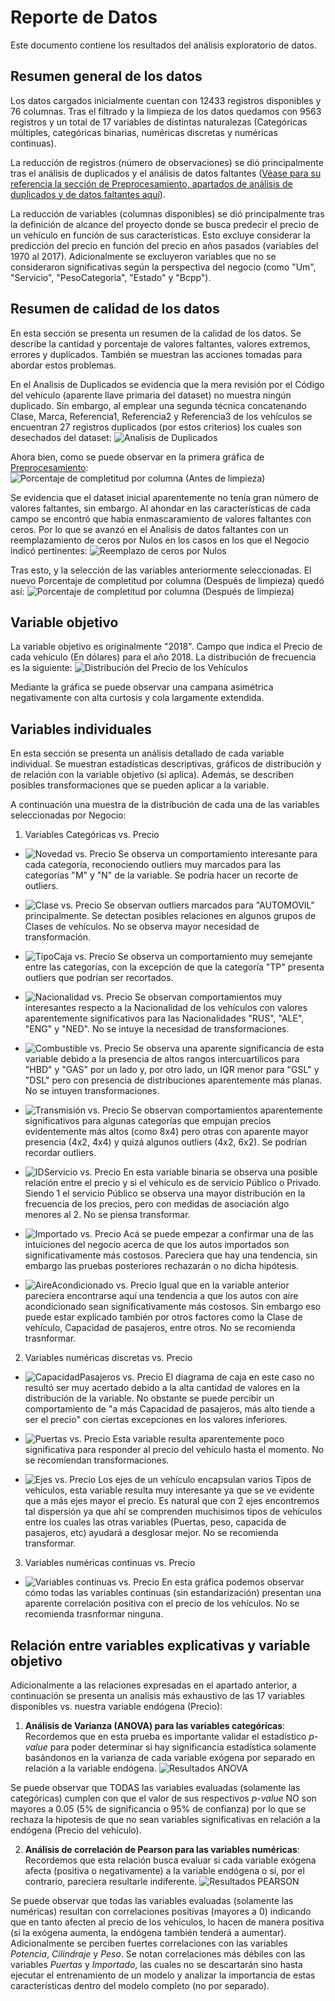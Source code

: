 # Reporte de Datos

Este documento contiene los resultados del análisis exploratorio de datos.

## Resumen general de los datos

Los datos cargados inicialmente cuentan con 12433 registros disponibles y 76 columnas. Tras el filtrado y la limpieza de los datos quedamos con 9563 registros y un total de 17 variables de distintas naturalezas (Categóricas múltiples, categóricas binarias, numéricas discretas y numéricas continuas).

La reducción de registros (número de observaciones) se dió principalmente tras el análisis de duplicados y el análisis de datos faltantes ([Véase para su referencia la sección de Preprocesamiento, apartados de análisis de duplicados y de datos faltantes aquí](../../scripts/preprocessing/Preprocesamiento.ipynb)).

La reducción de variables (columnas disponibles) se dió principalmente tras la definición de alcance del proyecto donde se busca predecir el precio de un vehículo en función de sus características. Esto excluye considerar la predicción del precio en función del precio en años pasados (variables del 1970 al 2017). Adicionalmente se excluyeron variables que no se consideraron significativas según la perspectiva del negocio (como "Um", "Servicio", "PesoCategoria", "Estado" y "Bcpp").

## Resumen de calidad de los datos

En esta sección se presenta un resumen de la calidad de los datos. Se describe la cantidad y porcentaje de valores faltantes, valores extremos, errores y duplicados. También se muestran las acciones tomadas para abordar estos problemas.

En el Analisis de Duplicados se evidencia que la mera revisión por el Código del vehículo (aparente llave primaria del dataset) no muestra ningún duplicado. Sin embargo, al emplear una segunda técnica concatenando Clase, Marca, Referencia1, Referencia2 y Referencia3 de los vehículos se encuentran 27 registros duplicados (por estos criterios) los cuales son desechados del dataset:
![Analisis de Duplicados](image-1.png)

Ahora bien, como se puede observar en la primera gráfica de [Preprocesamiento](../../scripts/preprocessing/Preprocesamiento.ipynb):
![Porcentaje de completitud por columna (Antes de limpieza)](image.png)

Se evidencia que el dataset inicial aparentemente no tenía gran número de valores faltantes, sin embargo. Al ahondar en las características de cada campo se encontró que había enmascaramiento de valores faltantes con ceros. Por lo que se avanzó en el Analisis de datos faltantes con un reemplazamiento de ceros por Nulos en los casos en los que el Negocio indicó pertinentes:
![Reemplazo de ceros por Nulos](image-2.png)

Tras esto, y la selección de las variables anteriormente seleccionadas. El nuevo Porcentaje de completitud por columna (Después de limpieza) quedó así:
![Porcentaje de completitud por columna (Después de limpieza)](image-3.png)

## Variable objetivo

La variable objetivo es originalmente "2018". Campo que indica el Precio de cada vehículo (En dólares) para el año 2018. La distribución de frecuencia es la siguiente:
![Distribución del Precio de los Vehículos](image-4.png)

Mediante la gráfica se puede observar una campana asimétrica negativamente con alta curtosis y cola largamente extendida.

## Variables individuales

En esta sección se presenta un análisis detallado de cada variable individual. Se muestran estadísticas descriptivas, gráficos de distribución y de relación con la variable objetivo (si aplica). Además, se describen posibles transformaciones que se pueden aplicar a la variable.

A continuación una muestra de la distribución de cada una de las variables seleccionadas por Negocio:

1. Variables Categóricas vs. Precio

* ![Novedad vs. Precio](image-5.png) Se observa un comportamiento interesante para cada categoría, reconociendo outliers muy marcados para las categorías "M" y "N" de la variable. Se podría hacer un recorte de outliers.

* ![Clase vs. Precio](image-6.png) Se observan outliers marcados para "AUTOMOVIL" principalmente. Se detectan posibles relaciones en algunos grupos de Clases de vehículos. No se observa mayor necesidad de transformación.

* ![TipoCaja vs. Precio](image-7.png) Se observa un comportamiento muy semejante entre las categorías, con la excepción de que la categoría "TP" presenta outliers que podrían ser recortados.

* ![Nacionalidad vs. Precio](image-8.png) Se observan comportamientos muy interesantes respecto a la Nacionalidad de los vehículos con valores aparentemente significativos para las Nacionalidades "RUS", "ALE", "ENG" y "NED". No se intuye la necesidad de transformaciones.

* ![Combustible vs. Precio](image-9.png) Se observa una aparente significancia de esta variable debido a la presencia de altos rangos intercuartílicos para "HBD" y "GAS" por un lado y, por otro lado, un IQR menor para "GSL" y "DSL" pero con presencia de distribuciones aparentemente más planas. No se intuyen transformaciones.

* ![Transmisión vs. Precio](image-10.png) Se observan comportamientos aparentemente significativos para algunas categorías que empujan precios evidentemente más altos (como 8x4) pero otras con aparente mayor presencia (4x2, 4x4) y quizá algunos outliers (4x2, 6x2). Se podrían recordar outliers.

* ![IDServicio vs. Precio](image-11.png) En esta variable binaria se observa una posible relación entre el precio y si el vehículo es de servicio Público o Privado. Siendo 1 el servicio Público se observa una mayor distribución en la frecuencia de los precios, pero con medidas de asociación algo menores al 2. No se piensa transformar.

* ![Importado vs. Precio](image-12.png) Acá se puede empezar a confirmar una de las intuiciones del negocio acerca de que los autos importados son significativamente más costosos. Pareciera que hay una tendencia, sin embargo las pruebas posteriores rechazarán o no dicha hipótesis.

* ![AireAcondicionado vs. Precio](image-13.png) Igual que en la variable anterior pareciera encontrarse aquí una tendencia a que los autos con aire acondicionado sean significativamente más costosos. Sin embargo eso puede estar explicado también por otros factores como la Clase de vehículo, Capacidad de pasajeros, entre otros. No se recomienda trasnformar.

2. Variables numéricas discretas vs. Precio

* ![CapacidadPasajeros vs. Precio](image-14.png) El diagrama de caja en este caso no resultó ser muy acertado debido a la alta cantidad de valores en la distribución de la variable. No obstante se puede percibir un comportamiento de "a más Capacidad de pasajeros, más alto tiende a ser el precio" con ciertas excepciones en los valores inferiores.

* ![Puertas vs. Precio](image-15.png) Esta variable resulta aparentemente poco significativa para responder al precio del vehículo hasta el momento. No se recomiendan transformaciones.

* ![Ejes vs. Precio](image-16.png) Los ejes de un vehículo encapsulan varios Tipos de vehículos, esta variable resulta muy interesante ya que se ve evidente que a más ejes mayor el precio. Es natural que con 2 ejes encontremos tal dispersión ya que ahí se comprenden muchisimos tipos de vehículos entre los cuales las otras variables (Puertas, peso, capacida de pasajeros, etc) ayudará a desglosar mejor. No se recomienda transformar.

3. Variables numéricas continuas vs. Precio

* ![Variables continuas vs. Precio](image-17.png) En esta gráfica podemos observar cómo todas las variables continuas (sin estandarización) presentan una aparente correlación positiva con el precio de los vehículos. No se recomienda trasnformar ninguna.

## Relación entre variables explicativas y variable objetivo

Adicionalmente a las relaciones expresadas en el apartado anterior, a continuación se presenta un analisis más exhaustivo de las 17 variables disponibles vs. nuestra variable endógena (Precio):

1. **Análisis de Varianza (ANOVA) para las variables categóricas**: Recordemos que en esta prueba es importante validar el estadístico *p-value* para poder determinar si hay significancia estadística solamente basándonos en la varianza de cada variable exógena por separado en relación a la variable endógena.
![Resultados ANOVA](image-18.png)

Se puede observar que TODAS las variables evaluadas (solamente las categóricas) cumplen con que el valor de sus respectivos *p-value* NO son mayores a 0.05 (5% de significancia o 95% de confianza) por lo que se rechaza la hipotesis de que no sean variables significativas en relación a la endógena (Precio del vehículo).

2. **Análisis de correlación de Pearson para las variables numéricas**: Recordemos que esta relación busca evaluar si cada variable exógena afecta (positiva o negativamente) a la variable endógena o si, por el contrario, pareciera resultarle indiferente.
![Resultados PEARSON](image-19.png)

Se puede observar que todas las variables evaluadas (solamente las numéricas) resultan con correlaciones positivas (mayores a 0) indicando que en tanto afecten al precio de los vehículos, lo hacen de manera positiva (si la exógena aumenta, la endógena también tenderá a aumentar). Adicionalmente se perciben fuertes correlaciones con las variables *Potencia*, *Cilindraje* y *Peso*. Se notan correlaciones más débiles con las variables *Puertas* y *Importado*, las cuales no se descartarán sino hasta ejecutar el entrenamiento de un modelo y analizar la importancia de estas características dentro del modelo completo (no por separado).
